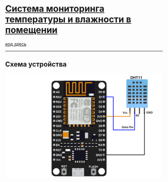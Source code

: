 # [Система мониторинга температуры и влажности в помещении](http://iuriier.pythonanywhere.com/)
[код здесь](./Monitoring%20system)
____
## Схема устройства
[<img src="./NodeMCU_DHT11_Interfacing.png" width="500">]()
